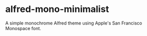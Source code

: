 # alfred-mono-minimalist
A simple monochrome Alfred theme using Apple's San Francisco Monospace font.
